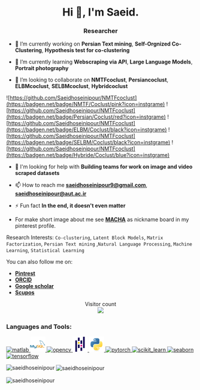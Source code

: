 <h1 align="center">Hi 👋, I'm Saeid.</h1> 
<h3 align="center">Researcher </h3>

- 🔭 I’m currently working on **Persian Text mining**, **Self-Orgnized Co-Clustering**, **Hypothesis test for co-clustering**

- 🌱 I’m currently learning **Webscraping via API**, **Large Language Models**, **Portrait photography**

- 👯 I’m looking to collaborate on **NMTFcoclust**, **Persiancoclust**, **ELBMcoclust**, **SELBMcoclust**, **Hybridcoclust**
  
![https://github.com/Saeidhoseinipour/NMTFcoclust](https://badgen.net/badge/NMTF/Coclust/pink?icon=instgrame)
![https://github.com/Saeidhoseinipour/NMTFcoclust](https://badgen.net/badge/Persian/Coclust/red?icon=instgrame)
![https://github.com/Saeidhoseinipour/NMTFcoclust](https://badgen.net/badge/ELBM/Coclust/black?icon=instgrame)
![https://github.com/Saeidhoseinipour/NMTFcoclust](https://badgen.net/badge/SELBM/Coclust/black?icon=instgrame)
![https://github.com/Saeidhoseinipour/NMTFcoclust](https://badgen.net/badge/Hybride/Coclust/blue?icon=instgrame)

- 🤝 I'm looking for help with **Building teams for work on image and video scraped datasets**

- 📫 How to reach me **saeidhoseinipour9@gmail.com**, **saeidhoseinipour@aut.ac.ir**

- ⚡ Fun fact **In the end, it doesn't even matter**

- For make short image about me see [**MACHA**](https://www.pinterest.com/saeidhoseinipour9/macha/) as nickname board in my pinterest profile.


Research Interests: `Co-clustering`, `Latent Block Models`, `Matrix Factorization`, `Persian Text mining` ,`Natural Language Processing`, `Machine Learning`, `Statistical Learning`

You can also follow me on:
- [**Pintrest**](https://www.pinterest.com/saeidhoseinipour9/macha/)
- [**ORCID**](https://orcid.org/0000-0003-3828-9068)
- [**Google scholar**](https://scholar.google.com/citations?user=3V_NC4oAAAAJ&hl=en)
- [**Scupos**](https://www.scopus.com/authid/detail.uri?authorId=58186458800)

  
<p align="center"> 
  Visitor count<br>
  <img src="https://github.com/Saeidhoseinipour/Saeidhoseinipour/blob/main/github-contribution-grid-snake.gif" />
</p>




<h3 align="left">Languages and Tools:</h3>
<p align="left"> <a href="https://www.mathworks.com/" target="_blank" rel="noreferrer"> <img src="https://upload.wikimedia.org/wikipedia/commons/2/21/Matlab_Logo.png" alt="matlab" width="40" height="40"/> </a> <a href="https://www.mysql.com/" target="_blank" rel="noreferrer"> <img src="https://raw.githubusercontent.com/devicons/devicon/master/icons/mysql/mysql-original-wordmark.svg" alt="mysql" width="40" height="40"/> </a> <a href="https://opencv.org/" target="_blank" rel="noreferrer"> <img src="https://www.vectorlogo.zone/logos/opencv/opencv-icon.svg" alt="opencv" width="40" height="40"/> </a> <a href="https://pandas.pydata.org/" target="_blank" rel="noreferrer"> <img src="https://raw.githubusercontent.com/devicons/devicon/2ae2a900d2f041da66e950e4d48052658d850630/icons/pandas/pandas-original.svg" alt="pandas" width="40" height="40"/> </a> <a href="https://www.python.org" target="_blank" rel="noreferrer"> <img src="https://raw.githubusercontent.com/devicons/devicon/master/icons/python/python-original.svg" alt="python" width="40" height="40"/> </a> <a href="https://pytorch.org/" target="_blank" rel="noreferrer"> <img src="https://www.vectorlogo.zone/logos/pytorch/pytorch-icon.svg" alt="pytorch" width="40" height="40"/> </a> <a href="https://scikit-learn.org/" target="_blank" rel="noreferrer"> <img src="https://upload.wikimedia.org/wikipedia/commons/0/05/Scikit_learn_logo_small.svg" alt="scikit_learn" width="40" height="40"/> </a> <a href="https://seaborn.pydata.org/" target="_blank" rel="noreferrer"> <img src="https://seaborn.pydata.org/_images/logo-mark-lightbg.svg" alt="seaborn" width="40" height="40"/> </a> <a href="https://www.tensorflow.org" target="_blank" rel="noreferrer"> <img src="https://www.vectorlogo.zone/logos/tensorflow/tensorflow-icon.svg" alt="tensorflow" width="40" height="40"/> </a> </p>

<p><img align="left" src="https://github-readme-stats.vercel.app/api/top-langs?username=saeidhoseinipour&show_icons=true&locale=en&layout=compact" alt="saeidhoseinipour" /></p>

<p>&nbsp;<img align="center" src="https://github-readme-stats.vercel.app/api?username=saeidhoseinipour&show_icons=true&locale=en" alt="saeidhoseinipour" /></p>

<p><img align="center" src="https://github-readme-streak-stats.herokuapp.com/?user=saeidhoseinipour&" alt="saeidhoseinipour" /></p>
